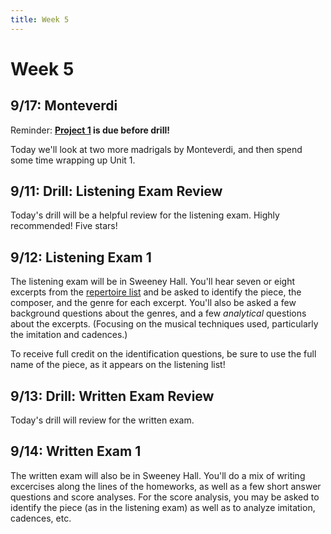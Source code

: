 ```yaml
---
title: Week 5
---
```


# Week 5

## 9/17: Monteverdi

Reminder: **[Project 1](Project-1.pdf) is due before drill!**

Today we'll look at two more madrigals by Monteverdi, and then spend some
time wrapping up Unit 1.

## 9/11: Drill: Listening Exam Review

Today's drill will be a helpful review for the listening exam. Highly
recommended! Five stars!

## 9/12: Listening Exam 1

The listening exam will be in Sweeney Hall. You'll hear seven or eight excerpts
from the [repertoire list](/unit-1/#listening-list) and be asked to identify the
piece, the composer, and the genre for each excerpt. You'll also be asked a few
background questions about the genres, and a few *analytical* questions about the
excerpts. (Focusing on the musical techniques used, particularly the imitation
and cadences.)

To receive full credit on the identification questions, be sure to use the full
name of the piece, as it appears on the listening list!

## 9/13: Drill: Written Exam Review

Today's drill will review for the written exam.

## 9/14: Written Exam 1

The written exam will also be in Sweeney Hall. You'll do a mix of writing
excercises along the lines of the homeworks, as well as a few short answer
questions and score analyses. For the score analysis, you may be asked to
identify the piece (as in the listening exam) as well as to analyze imitation,
cadences, etc.
